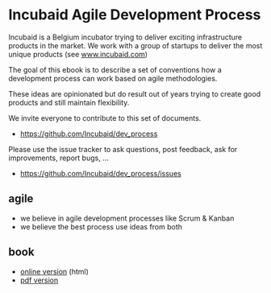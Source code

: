 # Incubaid Agile Development Process

Incubaid is a Belgium incubator trying to deliver exciting infrastructure products in the market.
We work with a group of startups to deliver the most unique products (see www.incubaid.com)

The goal of this ebook is to describe a set of conventions how a development process can work based on agile methodologies. 

These ideas are opinionated but do result out of years trying to create good products and still maintain flexibility.

We invite everyone to contribute to this set of documents.

* https://github.com/Incubaid/dev_process

Please use the issue tracker to ask questions, post feedback, ask for improvements, report bugs, ...

* https://github.com/Incubaid/dev_process/issues

## agile

- we believe in agile development processes like Scrum & Kanban
- we believe the best process use ideas from both

## book

- [online version](https://gig.gitbooks.io/agile/content/) (html)
- [pdf version](https://www.gitbook.com/download/pdf/book/gig/agile)



